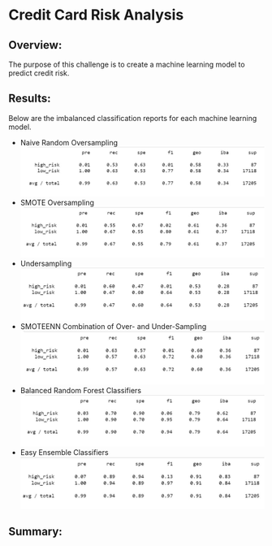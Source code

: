 # Credit Card Risk Analysis
## Overview:
The purpose of this challenge is to create a machine learning model to predict credit risk.
## Results: 
Below are the imbalanced classification reports for each machine learning model.
- Naive Random Oversampling
![Naive Random Oversampling Results](https://github.com/MeganSpeaks/Credit_Risk_Analysis/blob/main/naive_random_oversampling.jpg)
- SMOTE Oversampling
![SMOTE Oversampling Results](https://github.com/MeganSpeaks/Credit_Risk_Analysis/blob/main/SMOTE_oversampling.jpg)
- Undersampling
![Undersampling Results](https://github.com/MeganSpeaks/Credit_Risk_Analysis/blob/main/undersampling.jpg)
- SMOTEENN Combination of Over- and Under-Sampling
![SMOTEENN Combination Results](https://github.com/MeganSpeaks/Credit_Risk_Analysis/blob/main/SMOTEENN.jpg)
- Balanced Random Forest Classifiers
![Balanced Random Forest Classifiers Results](https://github.com/MeganSpeaks/Credit_Risk_Analysis/blob/main/balanced_random_forest.jpg)
- Easy Ensemble Classifiers
![Easy Ensemble Classifiers Results](https://github.com/MeganSpeaks/Credit_Risk_Analysis/blob/main/easy_ensemble.jpg)
## Summary:
